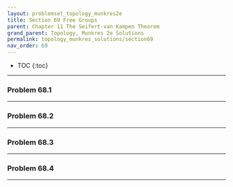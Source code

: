 ```yaml
---
layout: problemset_topology_munkres2e
title: Section 69 Free Groups
parent: Chapter 11 The Seifert-van Kampen Theorem
grand_parent: Topology, Munkres 2e Solutions
permalink: topology_munkres_solutions/section69
nav_order: 69
---
```


* TOC
{:toc}

---

<div class='problem_stmt in_progress' markdown='1'>

### Problem 68.1

</div>

---

<div class='problem_stmt in_progress' markdown='1'>

### Problem 68.2

</div>

---


<div class='problem_stmt in_progress' markdown='1'>

### Problem 68.3

</div>

---


<div class='problem_stmt in_progress' markdown='1'>

### Problem 68.4

</div>

---

